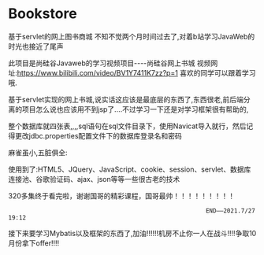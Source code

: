 # Bookstore
基于servlet的网上图书商城
不知不觉两个月时间过去了,对着b站学习JavaWeb的时光也接近了尾声

此项目是尚硅谷Javaweb的学习视频项目----尚硅谷网上书城 视频网址:https://www.bilibili.com/video/BV1Y7411K7zz?p=1 喜欢的同学可以跟着学习哦.

基于servlet实现的网上书城,说实话这应该是最底层的东西了,东西很老,前后端分离的项目怎么说也应该用不到jsp了....不过学习一下还是对学习框架很有帮助的,

整个数据库就四张表,,,,sql语句在sql文件目录下，使用Navicat导入就行，然后记得更改jdbc.properties配置文件下的数据库登录名和密码


麻雀虽小,五脏俱全:

   使用到了:HTML5、JQuery、JavaScript、cookie、session、servlet、数据库连接池、谷歌验证码、ajax、json等等一些很古老的技术
  
  320多集终于看完啦，谢谢国哥的精彩课程，国哥最帅！！！！！！！！！
  
                                                            END——2021.7/27 19:12
																				
接下来要学习Mybatis以及框架的东西了,加油!!!!!!机房不止你一人在战斗!!!!争取10月份拿下offer!!!!
